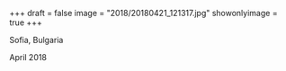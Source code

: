 +++
draft = false
image = "2018/20180421_121317.jpg"
showonlyimage = true
+++

Sofia, Bulgaria

April 2018
<!--more-->

